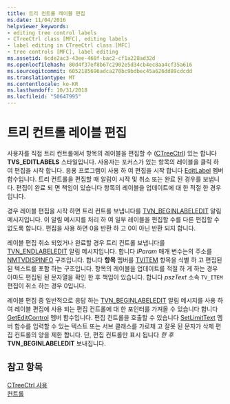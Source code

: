 ```yaml
---
title: 트리 컨트롤 레이블 편집
ms.date: 11/04/2016
helpviewer_keywords:
- editing tree control labels
- CTreeCtrl class [MFC], editing labels
- label editing in CTreeCtrl class [MFC]
- tree controls [MFC], label editing
ms.assetid: 6cde2ac3-43ee-468f-bac2-cf1a228ad32d
ms.openlocfilehash: 80d4f37ef8b67c2902e5d34cb4ec8aa4cf35a616
ms.sourcegitcommit: 6052185696adca270bc9bdbec45a626dd89cdcdd
ms.translationtype: MT
ms.contentlocale: ko-KR
ms.lasthandoff: 10/31/2018
ms.locfileid: "50647995"
---
```

# <a name="tree-control-label-editing"></a>트리 컨트롤 레이블 편집

사용자를 직접 트리 컨트롤에서 항목의 레이블을 편집할 수 ([CTreeCtrl](../mfc/reference/ctreectrl-class.md)) 있는 합니다 **TVS_EDITLABELS** 스타일입니다. 사용자는 포커스가 있는 항목의 레이블을 클릭 하 여 편집을 시작 합니다. 응용 프로그램이 사용 하 여 편집을 시작 합니다 [EditLabel](../mfc/reference/ctreectrl-class.md#editlabel) 멤버 함수입니다. 트리 컨트롤을 편집할 때 알림이 시작 및 취소 또는 완료 된 경우를 보냅니다. 편집이 완료 되 면 책임이 있습니다 항목의 레이블을 업데이트에 대 한 적절 한 경우입니다.

경우 레이블 편집을 시작 하면 트리 컨트롤 보냅니다를 [TVN_BEGINLABELEDIT](/windows/desktop/Controls/tvn-beginlabeledit) 알림 메시지입니다. 이 알림 메시지를 처리 하 여 일부 레이블을 편집할 수를 다른 편집할 수 없도록 합니다. 편집을 사용 하면 0을 반환 하 고 0이 아닌 반환 되지 합니다.

레이블 편집 취소 되었거나 완료할 경우 트리 컨트롤 보냅니다를 [TVN_ENDLABELEDIT](/windows/desktop/Controls/tvn-endlabeledit) 알림 메시지입니다. 합니다 *lParam* 매개 변수는의 주소를 [NMTVDISPINFO](/windows/desktop/api/commctrl/ns-commctrl-tagtvdispinfoa) 구조입니다. 합니다 **항목** 멤버를 [TVITEM](/windows/desktop/api/commctrl/ns-commctrl-tagtvitema) 항목을 식별 하 고 편집된 된 텍스트를 포함 하는 구조입니다. 항목의 레이블을 업데이트를 적절 하 게 하는 경우 아마도 편집된 된 문자열을 확인 한 후 책임이 있습니다. 합니다 *pszText* 소속 `TV_ITEM` 편집이 취소 하는 경우 0입니다.

레이블 편집 중 일반적으로 응답 하는 [TVN_BEGINLABELEDIT](/windows/desktop/Controls/tvn-beginlabeledit) 알림 메시지를 사용 하 여 레이블 편집에 사용 되는 편집 컨트롤에 대 한 포인터를 가져올 수 있습니다 합니다 [GetEditControl](../mfc/reference/ctreectrl-class.md#geteditcontrol) 멤버 함수입니다. 편집 컨트롤을 호출할 수 있습니다 [SetLimitText](../mfc/reference/cedit-class.md#setlimittext) 멤버 함수를 입력할 수 있는 텍스트 또는 서브 클래스를 가로채 고 잘못 된 문자가 삭제 편집 컨트롤의 양을 제한 합니다. 단, 편집 컨트롤만 표시 됩니다 *한 후* **TVN_BEGINLABELEDIT** 보내집니다.

## <a name="see-also"></a>참고 항목

[CTreeCtrl 사용](../mfc/using-ctreectrl.md)<br/>
[컨트롤](../mfc/controls-mfc.md)

